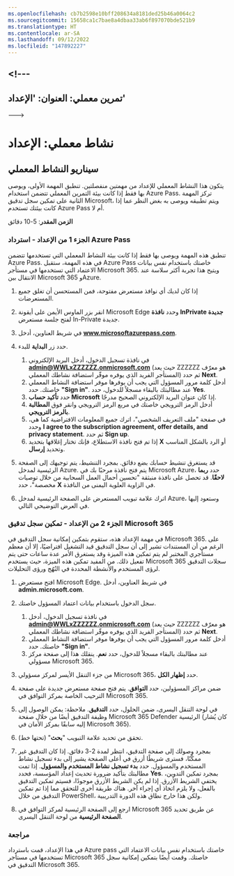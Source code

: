 ```yaml
---
ms.openlocfilehash: cb7b2598e10bff208634a8181ded25b46a0064c2
ms.sourcegitcommit: 15658ca1c7bae8a4dbaa33ab6f897070bde521b9
ms.translationtype: HT
ms.contentlocale: ar-SA
ms.lasthandoff: 09/12/2022
ms.locfileid: "147892227"
---
```

<a name="---"></a><!---
---
تمرين معملي: العنوان: 'الإعداد'
---
--->

# <a name="lab-setup"></a>نشاط معملي: الإعداد

## <a name="lab-scenario"></a>سيناريو النشاط المعملي

يتكون هذا النشاط المعملي للإعداد من مهمتين منفصلتين.  تنطبق المهمة الأولى، ويوصى بها فقط إذا كانت بيئة التمرين المعملي تتضمن استخدام Azure Pass. تركز المهمة الثانية على تمكين سجل تدقيق Microsoft، ويتم تطبيقه ويوصى به بغض النظر عما إذا كانت بيئتك تستخدم Azure Pass أم لا.

**الزمن المقدر**: 5-10 دقائق

### <a name="setup-part-1---redeem-azure-pass"></a>الجزء 1 من الإعداد - استرداد Azure Pass

تنطبق هذه المهمة ويوصى بها فقط إذا كانت بيئة النشاط المعملي التي تستخدمها تتضمن Azure Pass. في هذه المهمة، ستقبل Azure Pass خاصتك باستخدام نفس بيانات الاعتماد التي تستخدمها في مستأجر Microsoft 365.  ويتيح هذا تجربة أكثر سلاسة عند الانتقال بين Microsoft 365 وAzure.

1. إذا كان لديك أي نوافذ مستعرض مفتوحة، فمن المستحسن أن تغلق جميع المستعرضات.

1. انقر بزر الماوس الأيمن على أيقونة Microsoft Edge وحدد **نافذة InPrivate جديدة** لفتح جلسة مستعرض In-Private جديدة.

1. في شريط العناوين، أدخل **www.microsoftazurepass.com**.  

1. حدد زر **البداية** للبدء.

    1. في نافذة تسجيل الدخول، أدخل البريد الإلكتروني **admin@WWLxZZZZZZ.onmicrosoft.com** (حيث يعد ZZZZZZ هو معرّف المستأجر الفريد الذي يوفره موفّر استضافة نشاطك المعملي) ثم حدد **Next**.
    1. أدخل كلمة مرور المسؤول التي يجب أن يوفرها موفر استضافة النشاط المعملي خاصتك. حدد **"Sign in"**.  عند مطالبتك بالبقاء مسجلاً للدخول، حدد **Yes**.
    1. حدد **تأكيد حساب Microsoft** إذا كان عنوان البريد الإلكتروني الصحيح مدرجًا.
    1. أدخل الرمز الترويجي خاصتك في مربع الرمز الترويجي وانقر فوق **المطالبة بالرمز الترويجي**.  
    1. في صفحة "ملف التعريف الشخصي"، اترك جميع المعلومات الافتراضية كما هي، وحدد **I agree to the subscription agreement, offer details, and privacy statement**. ثم حدد **Sign up**.
    1. إذا تم فتح نافذة الاستطلاع، فإنك تختار إغلاقها بتحديد **X** أو الرد بالشكل المناسب وتحديد **إرسال**.

1. قد يستغرق تنشيط حسابك بضع دقائق.  بمجرد التنشيط، يتم توجيهك إلى الصفحة الرئيسية لمدخل Azure. يتم فتح نافذة مرحبًا بك في Microsoft Azure، حدد **ربما لاحقًا**. قد تحصل على نافذة منبثقة "تحسين أحمال العمل السحابية من خلال توصيات مخصصة"، حدد **X** في الزاوية العلوية اليمنى من النافذة.

1. اترك علامة تبويب المستعرض على الصفحة الرئيسية لمدخل Azure، وستعود إليها في العرض التوضيحي التالي.

### <a name="setup-part-2---enable-microsoft-365-audit-log"></a>الجزء 2 من الإعداد - تمكين سجل تدقيق Microsoft 365

في مهمة الإعداد هذه، ستقوم بتمكين إمكانية سجل التدقيق في Microsoft 365.  على الرغم من أن المستندات تشير إلى أن سجل التدقيق قيد التشغيل افتراضيًا، إلا أن معظم مستأجري المختبر لم يتم تمكين هذه الميزة وقد يستغرق الأمر عدة ساعات حتى يتم تفعيل ذلك.  من المفيد تمكين هذه الميزة، حيث يستخدم Microsoft 365 سجلات التدقيق لرؤى المستخدم والأنشطة المحددة في النُهُج ورؤى التحليلات.

1. افتح مستعرض Microsoft Edge. في شريط العناوين، أدخل **admin.microsoft.com**.

1. سجل الدخول باستخدام بيانات اعتماد المسؤول خاصتك.
    1. في نافذة تسجيل الدخول، أدخل **admin@WWLxZZZZZZ.onmicrosoft.com** (حيث يعد ZZZZZZ هو معرّف المستأجر الفريد الذي يوفره موفّر استضافة نشاطك المعملي) ثم حدد **Next**.
    1. أدخل كلمة مرور المسؤول التي يجب أن يوفرها موفر استضافة النشاط المعملي خاصتك. حدد **"Sign in"**.
    1. عند مطالبتك بالبقاء مسجلاً للدخول، حدد **نعم**. ينقلك هذا إلى صفحة مركز مسؤولي Microsoft 365.

1. من جزء التنقل الأيسر لمركز مسؤولي Microsoft 365، حدد **إظهار الكل**.

1. ضمن مراكز المسؤولين، حدد **التوافق**.  يتم فتح صفحة مستعرض جديدة على صفحة الترحيب الخاصة بمركز التوافق في Microsoft 365.  

1. في لوحة التنقل اليسرى، ضمن الحلول، حدد **التدقيق**.  ملاحظة: يمكن الوصول إلى وظيفة التدقيق أيضًا من خلال صفحة Microsoft 365 Defender الرئيسية (كان يُشار إليه سابقًا بمركز الأمان في Microsoft 365).

1. تحقق من تحديد علامة التبويب "**بحث**" (تحتها خط).

1. بمجرد وصولك إلى صفحة التدقيق، انتظر لمدة 2-3 دقائق.  إذا كان التدقيق غير ممكَّنًا، فسترى شريطًا أزرق في أعلى الصفحة يشير إلى بدء تسجيل نشاط المستخدم والمسؤول.  حدد **بدء تسجيل نشاط المستخدم والمسؤول**.  إذا تمت مطالبتك بتأكيد ضرورة تحديث إعداد المؤسسة، فحدد **Yes**. بمجرد تمكين التدوين، يختفي الشريط الأزرق.  إذا لم يكن الشريط الأزرق موجودًا، فسيتم تمكين التدقيق بالفعل، ولا يلزم اتخاذ أي إجراء آخر.  هناك طريقة أخرى للتحقق مما إذا تم تمكين التدقيق من خلال PowerShell، ولكن هذا خارج نطاق هذه الدورة التدريبية.

1. ارجع إلى الصفحة الرئيسية لمركز التوافق في Microsoft 365 عن طريق تحديد **الصفحة الرئيسية** من لوحة التنقل اليسرى.

### <a name="review"></a>مراجعة

في هذا الإعداد، قمت باسترداد Azure pass خاصتك باستخدام نفس بيانات الاعتماد التي تستخدمها في مستأجر Microsoft 365 خاصتك.  وقمت أيضًا بتمكين إمكانية سجل التدقيق في Microsoft 365.
